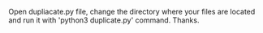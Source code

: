Open dupliacate.py file, change the directory where your files are located and run it with 'python3 duplicate.py' command.
Thanks.
